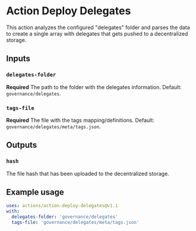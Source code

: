 # Action Deploy Delegates

This action analyzes the configured "delegates" folder and parses the data to create a single array with delegates that gets pushed to a decentralized storage.

## Inputs

### `delegates-folder`

**Required** The path to the folder with the delegates information. Default:  `governance/delegates`.

### `tags-file`

**Required** The file with the tags mapping/definitions. Default: `governance/delegates/meta/tags.json`.

## Outputs

### `hash`

The file hash that has been uploaded to the decentralized storage.

## Example usage

```yaml
uses: actions/action-deploy-delegates@v1.1
with:
  delegates-folder: 'governance/delegates'
  tags-file: 'governance/delegates/meta/tags.json'
```